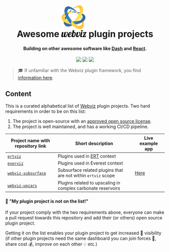 <h1 align="center">Awesome <img height="100" src="https://github.com/equinor/webviz-config/raw/master/webviz_config/_docs/static/webviz-logo.svg?sanitize=true"> plugin projects</h1>
<h4 align="center">Building on other awesome software like <a href="https://github.com/plotly/dash">Dash</a> and <a href="https://github.com/facebook/react">React</a>.</h4>
<p align="center">
<a href="https://awesome.re"><img src="https://awesome.re/badge.svg"></a>
<img src="https://img.shields.io/github/last-commit/equinor/webviz-awesome">
<img src="https://img.shields.io/github/license/equinor/webviz-awesome">
</p>

> :mortar_board: If unfamiliar with the Webviz plugin framework, you find [information here](https://github.com/equinor/webviz-config/blob/master/README.md).

## Content

This is a curated alphabetical list of [Webviz](https://github.com/equinor/webviz-config) plugin projects. Two hard requirements in order to be on this list:
1. The project is open-source with an [approved open source license](https://opensource.org/licenses/alphabetical).
1. The project is well maintained, and has a working CI/CD pipeline.


| Project name with repository link                                   | Short description                                             | Live example app                                             |
|---------------------------------------------------------------------|---------------------------------------------------------------|--------------------------------------------------------------|
| [`ertviz`](https://github.com/equinor/ertviz)                      | Plugins used in [ERT](https://github.com/equinor/ert) context |                                                              |  
| [`everviz`](https://github.com/equinor/everviz)                     | Plugins used in Everest context                               |                                                              |  
| [`webviz-subsurface`](https://github.com/equinor/webviz-subsurface) | Subsurface related plugins that are not within `ertviz` scope | [Here](https://webviz-subsurface-example.azurewebsites.net/) |  
| [`webviz-upcars`](https://github.com/equinor/webviz-upcars)         | Plugins related to upscaling in complex carbonate reservoirs  |                                                              |                                                              |  

#### :thought_balloon: "My plugin project is not on the list!"

If your project comply with the two requirements above, everyone can make a pull request towards this repository and add their (or others) open source plugin project.

Getting it on the list enables your plugin project to get increased :eyes: visibility (if other plugin projects need the same dashboard you can join forces :muscle:, share cost :moneybag:, improve on each other :bulb: etc.)
